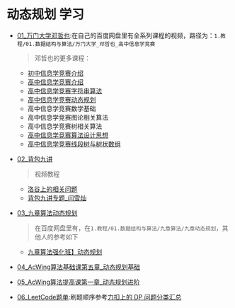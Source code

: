 # 动态规划 学习

+ [01_万门大学邓哲也](https://b23.tv/eZ9JeL):在自己的百度网盘里有全系列课程的视频，路径为：`1.教程/01.数据结构与算法/万门大学_邓哲也_高中信息学竞赛`
  > 邓哲也的更多课程：
    + [初中信息学竞赛介绍](https://www.bilibili.com/video/BV1DK411T7sN)
    + [高中信息学竞赛介绍](https://www.bilibili.com/video/BV1mh411d7KY)
    + [高中信息学竞赛字符串算法](https://www.bilibili.com/video/BV1uK411s7aZ)
    + [高中信息学竞赛动态规划](https://www.bilibili.com/video/BV1Nf4y1S7Yv)
    + 高中信息学竞赛数学基础
    + 高中信息学竞赛图论相关算法
    + 高中信息学竞赛树相关算法
    + [高中信息学竞赛算法设计思想](https://www.bilibili.com/video/BV1ik4y1z7WR)
    + [高中信息学竞赛线段树与树状数组](https://www.bilibili.com/video/BV1Tk4y1m7VM)

+ [02_背包九讲](https://github.com/tianyicui/pack)
  > 视频教程
  + [洛谷上的相关问题](https://www.bilibili.com/video/BV1n741157pW)
  + [背包九讲专题_闫雪灿](https://www.bilibili.com/video/BV1qt411Z7nE)

+ [03_九章算法动态规划](https://www.jiuzhang.com/course/36/)
  > 在百度网盘里有，在`1.教程/01.数据结构与算法/九章算法/九章动态规划`，其他人的参考如下
  + [九章算法强化班】动态规划](https://littlecurl.github.io/2018/03/08/【九章算法强化班】动态规划/)

+ [04_AcWing算法基础课第五章_动态规划基础](https://www.acwing.com/activity/content/11/)

+ [05_AcWing算法提高课第一章_动态规划进阶](https://www.acwing.com/activity/content/16/)

+ [06_LeetCode题单](https://leetcode-cn.com/tag/dynamic-programming/):刷题顺序参考[力扣上的 DP 问题分类汇总](https://leetcode-cn.com/circle/article/NfHhXD/)